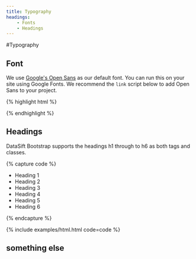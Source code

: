 ```yaml
---
title: Typography
headings:
    - Fonts
    - Headings
---
```


#Typography

## Font
We use [Google's Open Sans](https://www.google.com/fonts/specimen/Open+Sans) as our default font. You can run this on your site using Google Fonts. We recommend the `link` script below to add Open Sans to your project.

{% highlight html %}
<link href='http://fonts.googleapis.com/css?family=Open+Sans:400,300,300italic,400italic,700' rel='stylesheet' type='text/css'>
{% endhighlight %}

## Headings
DataSift Bootstrap supports the headings h1 through to h6 as both tags and classes.

{% capture code %}
<ul>
    <li class="h1">Heading 1</li>
    <li class="h2">Heading 2</li>
    <li class="h3">Heading 3</li>
    <li class="h4">Heading 4</li>
    <li class="h5">Heading 5</li>
    <li class="h6">Heading 6</li>
</ul>
{% endcapture %}

{% include examples/html.html code=code %}

## something else
